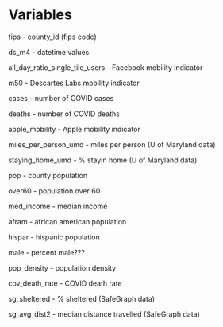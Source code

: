 # Variables

fips - county_id (fips code) 

ds_m4 - datetime values

all_day_ratio_single_tile_users - Facebook mobility indicator

m50 - Descartes Labs mobility indicator

cases - number of COVID cases

deaths - number of COVID deaths

apple_mobility - Apple mobility indicator

miles_per_person_umd - miles per person (U of Maryland data) 

staying_home_umd - % stayin home (U of Maryland data) 

pop - county population

over60 - population over 60

med_income - median income

afram - african american population

hispar - hispanic population

male - percent male??? 

pop_density - population density 

cov_death_rate - COVID death rate

sg_sheltered - % sheltered (SafeGraph data)  

sg_avg_dist2 - median distance travelled (SafeGraph data) 